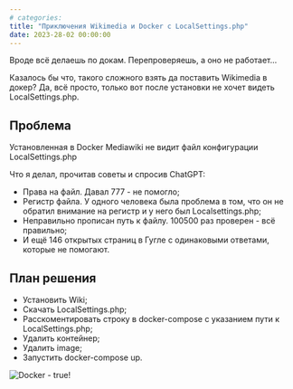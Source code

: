 ```yaml
---
# categories: 
title: "Приключения Wikimedia и Docker с LocalSettings.php"
date: 2023-28-02 00:00:00
---
```


Вроде всё делаешь по докам. Перепроверяешь, а оно не работает...

Казалось бы что, такого сложного взять да поставить Wikimedia в докер? Да, всё просто, только вот после установки не хочет видеть LocalSettings.php.

## Проблема

Установленная в Docker Mediawiki не видит файл конфигурации LocalSettings.php

Что я делал, прочитав советы и спросив ChatGPT:

* Права на файл. Давал 777 - не помогло;
* Регистр файла. У одного человека была проблема в том, что он не обратил внимание на регистр и у него был Localsettings.php;
* Неправильно прописан путь к файлу. 100500 раз проверен - всё правильно;
* И ещё 146 открытых страниц в Гугле с одинаковыми ответами, которые не помогают.

## План решения

* Установить Wiki;
* Скачать LocalSettings.php;
* Расскоментировать строку в docker-compose с указанием пути к LocalSettings.php;
* Удалить контейнер;
* Удалить image;
* Запустить docker-compose up.

![Docker - true!](/img/posts/wikimedia-docker-LocalSettings_php/image.png)
